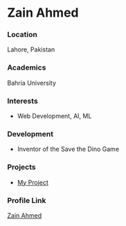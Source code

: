 # Zain Ahmed

### Location

Lahore, Pakistan

### Academics

Bahria University

### Interests

- Web Development, AI, ML

### Development

- Inventor of the Save the Dino Game

### Projects

- [My Project](https://www.github.com/zainahmed1713)

### Profile Link

[Zain Ahmed](https://www.github.com/zainahmed1713)
